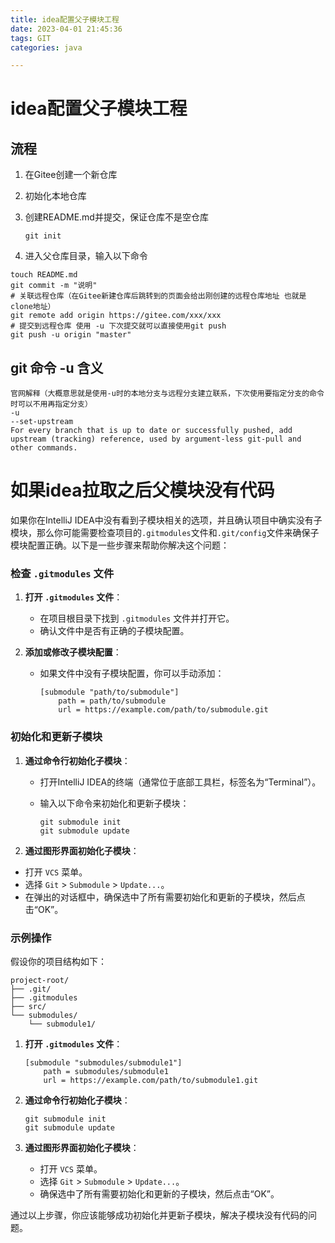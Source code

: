 ```yaml
---
title: idea配置父子模块工程
date: 2023-04-01 21:45:36
tags: GIT
categories: java

---
```


#  idea配置父子模块工程

<!-- more -->

## 流程

1. 在Gitee创建一个新仓库

2. 初始化本地仓库

3. 创建README.md并提交，保证仓库不是空仓库

   ```
   git init
   ```

4. 进入父仓库目录，输入以下命令

```
touch README.md
git commit -m "说明"
# 关联远程仓库（在Gitee新建仓库后跳转到的页面会给出刚创建的远程仓库地址 也就是clone地址）
git remote add origin https://gitee.com/xxx/xxx
# 提交到远程仓库 使用 -u 下次提交就可以直接使用git push
git push -u origin "master"
```

## git 命令 -u 含义

```
官网解释（大概意思就是使用-u时的本地分支与远程分支建立联系，下次使用要指定分支的命令时可以不用再指定分支）
-u
--set-upstream
For every branch that is up to date or successfully pushed, add upstream (tracking) reference, used by argument-less git-pull and other commands.
```

# 如果idea拉取之后父模块没有代码

如果你在IntelliJ IDEA中没有看到子模块相关的选项，并且确认项目中确实没有子模块，那么你可能需要检查项目的`.gitmodules`文件和`.git/config`文件来确保子模块配置正确。以下是一些步骤来帮助你解决这个问题：

### 检查 `.gitmodules` 文件

1. **打开 `.gitmodules` 文件**：

   - 在项目根目录下找到 `.gitmodules` 文件并打开它。
   - 确认文件中是否有正确的子模块配置。

2. **添加或修改子模块配置**：

   - 如果文件中没有子模块配置，你可以手动添加：

     ```
     [submodule "path/to/submodule"]
         path = path/to/submodule
         url = https://example.com/path/to/submodule.git
     ```

### 初始化和更新子模块

1. **通过命令行初始化子模块**：

   - 打开IntelliJ IDEA的终端（通常位于底部工具栏，标签名为“Terminal”）。

   - 输入以下命令来初始化和更新子模块：

     ```
     git submodule init
     git submodule update
     ```

2. **通过图形界面初始化子模块**：

- 打开 `VCS` 菜单。
- 选择 `Git` > `Submodule` > `Update...`。
- 在弹出的对话框中，确保选中了所有需要初始化和更新的子模块，然后点击“OK”。

### 示例操作

假设你的项目结构如下：

```
project-root/
├── .git/
├── .gitmodules
├── src/
└── submodules/
    └── submodule1/
```

1. **打开 `.gitmodules` 文件**：

   ```
   [submodule "submodules/submodule1"]
       path = submodules/submodule1
       url = https://example.com/path/to/submodule1.git
   ```

2. **通过命令行初始化子模块**：

   ```
   git submodule init
   git submodule update
   ```

3. **通过图形界面初始化子模块**：

   - 打开 `VCS` 菜单。
   - 选择 `Git` > `Submodule` > `Update...`。
   - 确保选中了所有需要初始化和更新的子模块，然后点击“OK”。

通过以上步骤，你应该能够成功初始化并更新子模块，解决子模块没有代码的问题。
